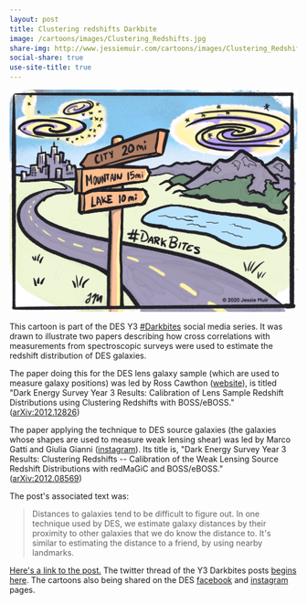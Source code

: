 ```yaml
---
layout: post
title: Clustering redshifts Darkbite
image: /cartoons/images/Clustering_Redshifts.jpg
share-img: http://www.jessiemuir.com/cartoons/images/Clustering_Redshifts.jpg
social-share: true
use-site-title: true
---
```


![alt="Cartoon of a landscape showing galaxies floating over landmarks, with a road sign showing distances to them."](/cartoons/images/Clustering_Redshifts.jpg)

This cartoon is part of the DES Y3 [#Darkbites](https://twitter.com/hashtag/darkbites?src=hashtag_click) social media series. It was drawn to illustrate two papers describing how cross correlations with measurements from spectroscopic surveys were used to estimate the redshift distribution of DES galaxies.

The paper doing this for the DES lens galaxy sample (which are used to measure galaxy positions) was led by Ross Cawthon ([website](https://sites.google.com/view/rosscawthon)), is titled  "Dark Energy Survey Year 3 Results: Calibration of Lens Sample Redshift Distributions using Clustering Redshifts with BOSS/eBOSS." ([arXiv:2012.12826](https://arxiv.org/abs/2012.12826))

The paper applying the technique to DES source galaxies (the galaxies whose shapes are used to measure weak lensing shear) was led by Marco Gatti  and Giulia Gianni ([instagram](https://www.instagram.com/astrowberries/)). Its title is, "Dark Energy Survey Year 3 Results: Clustering Redshifts -- Calibration of the Weak Lensing Source Redshift Distributions with redMaGiC and BOSS/eBOSS." ([arXiv:2012.08569](https://arxiv.org/abs/2012.08569))


The post's associated text was:

> Distances to galaxies tend to be difficult to figure out. In one technique used by DES, we estimate galaxy distances by their proximity to other galaxies that we do know the distance to. It's similar to estimating the distance to a friend, by using nearby landmarks.


[Here's a link to the post.](https://twitter.com/theDESurvey/status/1347600149963423744) The twitter thread of the Y3 Darkbites posts [begins here](https://twitter.com/theDESurvey/status/1334937310606004227). The cartoons also being shared on the DES [facebook](https://www.facebook.com/darkenergysurvey) and [instagram](https://www.instagram.com/darkenergysurvey/) pages.


